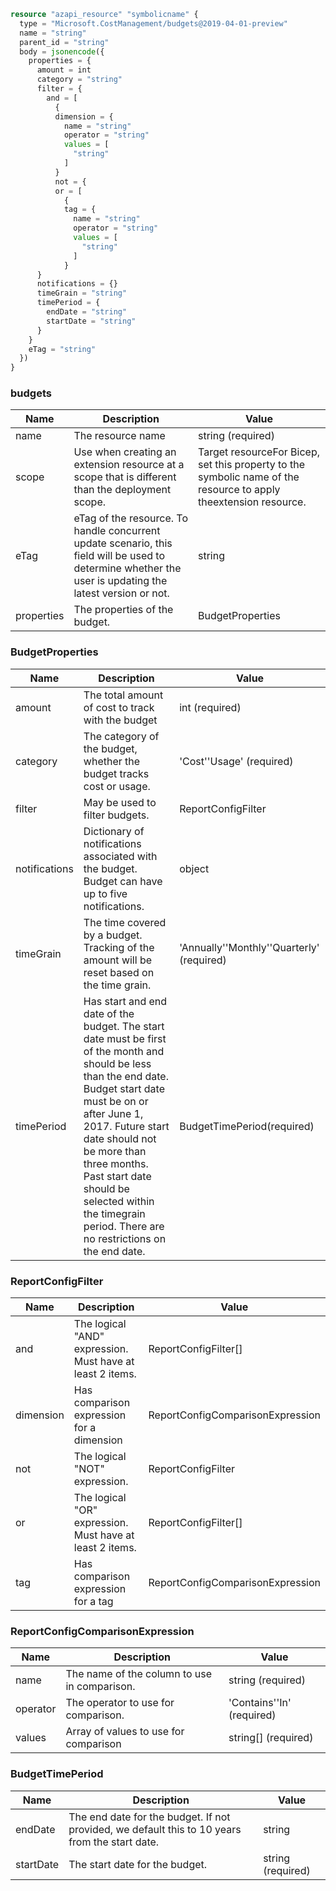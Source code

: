 ```terraform
resource "azapi_resource" "symbolicname" {
  type = "Microsoft.CostManagement/budgets@2019-04-01-preview"
  name = "string"
  parent_id = "string"
  body = jsonencode({
    properties = {
      amount = int
      category = "string"
      filter = {
        and = [
          {
          dimension = {
            name = "string"
            operator = "string"
            values = [
              "string"
            ]
          }
          not = {
          or = [
            {
            tag = {
              name = "string"
              operator = "string"
              values = [
                "string"
              ]
            }
      }
      notifications = {}
      timeGrain = "string"
      timePeriod = {
        endDate = "string"
        startDate = "string"
      }
    }
    eTag = "string"
  })
}

```

### budgets

| Name | Description | Value |
|-|-|-|
| name | The resource name | string (required) |
| scope | Use when creating an extension resource at a scope that is different than the deployment scope. | Target resourceFor Bicep, set this property to the symbolic name of the resource to apply theextension resource. |
| eTag | eTag of the resource. To handle concurrent update scenario, this field will be used to determine whether the user is updating the latest version or not. | string |
| properties | The properties of the budget. | BudgetProperties |


### BudgetProperties

| Name | Description | Value |
|-|-|-|
| amount | The total amount of cost to track with the budget | int (required) |
| category | The category of the budget, whether the budget tracks cost or usage. | 'Cost''Usage' (required) |
| filter | May be used to filter budgets. | ReportConfigFilter |
| notifications | Dictionary of notifications associated with the budget. Budget can have up to five notifications. | object |
| timeGrain | The time covered by a budget. Tracking of the amount will be reset based on the time grain. | 'Annually''Monthly''Quarterly' (required) |
| timePeriod | Has start and end date of the budget. The start date must be first of the month and should be less than the end date. Budget start date must be on or after June 1, 2017. Future start date should not be more than three months. Past start date should  be selected within the timegrain period. There are no restrictions on the end date. | BudgetTimePeriod(required) |


### ReportConfigFilter

| Name | Description | Value |
|-|-|-|
| and | The logical "AND" expression. Must have at least 2 items. | ReportConfigFilter[] |
| dimension | Has comparison expression for a dimension | ReportConfigComparisonExpression |
| not | The logical "NOT" expression. | ReportConfigFilter |
| or | The logical "OR" expression. Must have at least 2 items. | ReportConfigFilter[] |
| tag | Has comparison expression for a tag | ReportConfigComparisonExpression |


### ReportConfigComparisonExpression

| Name | Description | Value |
|-|-|-|
| name | The name of the column to use in comparison. | string (required) |
| operator | The operator to use for comparison. | 'Contains''In' (required) |
| values | Array of values to use for comparison | string[] (required) |


### BudgetTimePeriod

| Name | Description | Value |
|-|-|-|
| endDate | The end date for the budget. If not provided, we default this to 10 years from the start date. | string |
| startDate | The start date for the budget. | string (required) |


